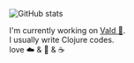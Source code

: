 <!--
### Hi there 👋

**rinx/rinx** is a ✨ _special_ ✨ repository because its `README.md` (this file) appears on your GitHub profile.

Here are some ideas to get you started:

- 🔭 I’m currently working on ...
- 🌱 I’m currently learning ...
- 👯 I’m looking to collaborate on ...
- 🤔 I’m looking for help with ...
- 💬 Ask me about ...
- 📫 How to reach me: ...
- 😄 Pronouns: ...
- ⚡ Fun fact: ...
-->

![GitHub stats](https://github-readme-stats.vercel.app/api?username=rinx&show_icons=true)

I'm currently working on [Vald 🌲](https://github.com/vdaas/vald).  
I usually write Clojure codes.  
love ☁️ & 🌈 & ☕️ 

<!--
![Top languages](https://github-readme-stats.vercel.app/api/top-langs/?username=rinx&hide=javascript,html,c,python)
-->
